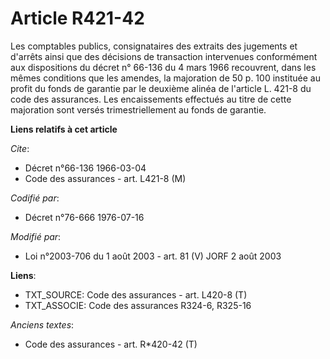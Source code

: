 # Article R421-42

Les comptables publics, consignataires des extraits des jugements et d'arrêts ainsi que des décisions de transaction
intervenues conformément aux dispositions du décret n° 66-136 du 4 mars 1966 recouvrent, dans les mêmes conditions que les
amendes, la majoration de 50 p. 100 instituée au profit du fonds de garantie par le deuxième alinéa de l'article L. 421-8 du
code des assurances. Les encaissements effectués au titre de cette majoration sont versés trimestriellement au fonds de
garantie.

**Liens relatifs à cet article**

_Cite_:

  - Décret n°66-136 1966-03-04
  - Code des assurances - art. L421-8 (M)

_Codifié par_:

  - Décret n°76-666 1976-07-16

_Modifié par_:

  - Loi n°2003-706 du 1 août 2003 - art. 81 (V) JORF 2 août 2003

**Liens**:

  - TXT_SOURCE: Code des assurances - art. L420-8 (T)
  - TXT_ASSOCIE: Code des assurances R324-6, R325-16

_Anciens textes_:

  - Code des assurances - art. R*420-42 (T)
